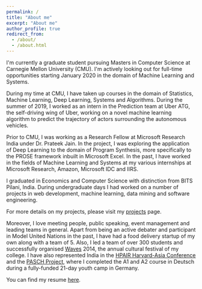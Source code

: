 ```yaml
---
permalink: /
title: "About me"
excerpt: "About me"
author_profile: true
redirect_from: 
  - /about/
  - /about.html
---
```

I'm currently a graduate student pursuing Masters in Computer Science at Carnegie Mellon University (CMU). I'm actively looking out for full-time opportunities starting January 2020 in the domain of Machine Learning and Systems.  

During my time at CMU, I have taken up courses in the domain of Statistics, Machine Learning, Deep Learning, Systems and Algorithms. During the summer of 2019, I worked as an intern in the Prediction team at Uber ATG, the self-driving wing of Uber, working on a novel machine learning algorithm to predict the trajectory of actors surrounding the autonomous vehicles.  

Prior to CMU, I was working as a Research Fellow at Microsoft Research India under Dr. Prateek Jain. In the project, I was exploring the application of Deep Learning to the domain of Program Synthesis, more specifically to the PROSE framework inbuilt in Microsoft Excel. In the past, I have worked in the fields of Machine Learning and Systems at my various internships at Microsoft Research, Amazon, Microsoft IDC and IIRS.    
  
I graduated in Economics and Computer Science with distinction from BITS Pilani, India. During undergraduate days I had worked on a number of projects in web development, machine learning, data mining and software engineering.  
    
For more details on my projects, please visit my [projects](https://abhimohta.github.io/projects) page.  
  
Moreover, I love meeting people, public speaking, event management and leading teams in general. Apart from being an active debater and participant in Model United Nations in the past, I have had a food delivery startup of my own along with a team of 5. Also, I led a team of over 300 students and successfully organised [Waves](https://www.facebook.com/bitswaves/) 2014, the annual cultural festival of my college. I have also represented India in the [HPAIR Harvard-Asia Conference](https://www.facebook.com/official.hpair/) and the [PASCH Project](https://www.goethe.de/ins/in/en/spr/eng/pas.html), where I completed the A1 and A2 course in Deutsch during a fully-funded 21-day youth camp in Germany.  
  
You can find my resume [here](https://abhimohta.github.io/files/single_page_resume.pdf).

